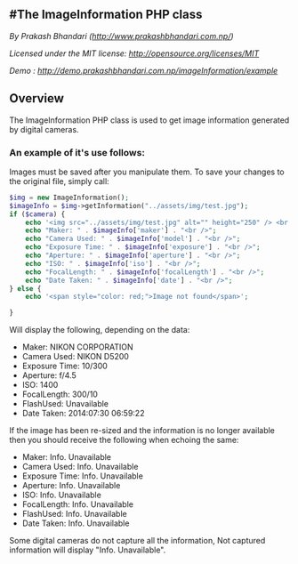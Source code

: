 #The ImageInformation PHP class
--------

*By Prakash Bhandari
(http://www.prakashbhandari.com.np/)*

*Licensed under the MIT license: http://opensource.org/licenses/MIT*

*Demo : http://demo.prakashbhandari.com.np/imageInformation/example*

Overview
--------
The ImageInformation PHP class is used to get image information generated by digital cameras.



### An example of it's use follows:

Images must be saved after you manipulate them. To save your changes to
the original file, simply call:

```php
$img = new ImageInformation();
$imageInfo = $img->getInformation("../assets/img/test.jpg");
if ($camera) {
    echo '<img src="../assets/img/test.jpg" alt="" height="250" /> <br />';
    echo "Maker: " . $imageInfo['maker'] . "<br />";
    echo "Camera Used: " . $imageInfo['model'] . "<br />";
    echo "Exposure Time: " . $imageInfo['exposure'] . "<br />";
    echo "Aperture: " . $imageInfo['aperture'] . "<br />";
    echo "ISO: " . $imageInfo['iso'] . "<br />";
    echo "FocalLength: " . $imageInfo['focalLength'] . "<br />";
    echo "Date Taken: " . $imageInfo['date'] . "<br />";
} else {
    echo '<span style="color: red;">Image not found</span>';

}
```

Will display the following, depending on the data:

-   Maker: NIKON CORPORATION
-   Camera Used: NIKON D5200
-   Exposure Time: 10/300
-   Aperture: f/4.5
-   ISO: 1400
-   FocalLength: 300/10
-   FlashUsed: Unavailable
-   Date Taken: 2014:07:30 06:59:22

If the image has been re-sized and the information is no longer available then you should receive the following when echoing the same:

-   Maker: Info. Unavailable
-   Camera Used: Info. Unavailable
-   Exposure Time: Info. Unavailable
-   Aperture: Info. Unavailable
-   ISO: Info. Unavailable
-   FocalLength: Info. Unavailable
-   FlashUsed: Info. Unavailable
-   Date Taken: Info. Unavailable

Some digital cameras do not capture all the information, Not captured information will display "Info. Unavailable".

